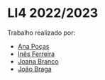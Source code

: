 # LI4 2022/2023


Trabalho realizado por:
 
- [Ana Poças](https://github.com/anaritaaasp)
- [Inês Ferreira](https://github.com/venicexbish)
- [Joana Branco](https://github.com/joanabranco)
- [João Braga](https://github.com/lykifyar)
  

